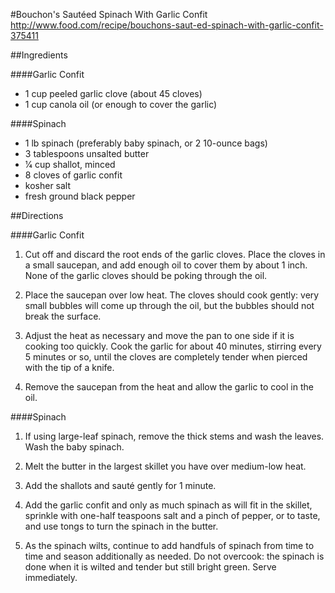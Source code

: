 #Bouchon's Sautéed Spinach With Garlic Confit
http://www.food.com/recipe/bouchons-saut-ed-spinach-with-garlic-confit-375411

##Ingredients

####Garlic Confit
- 1 cup peeled garlic clove (about 45 cloves)
- 1 cup canola oil (or enough to cover the garlic)

####Spinach
- 1 lb spinach (preferably baby spinach, or 2 10-ounce bags)
- 3 tablespoons unsalted butter
- 1⁄4 cup shallot, minced
- 8 cloves of garlic confit
- kosher salt
- fresh ground black pepper

##Directions

####Garlic Confit

1. Cut off and discard the root ends of the garlic cloves. Place the cloves in a small saucepan, and add enough oil to cover them by about 1 inch. None of the garlic cloves should be poking through the oil.

2. Place the saucepan over low heat. The cloves should cook gently: very small bubbles will come up through the oil, but the bubbles should not break the surface.

3. Adjust the heat as necessary and move the pan to one side if it is cooking too quickly. Cook the garlic for about 40 minutes, stirring every 5 minutes or so, until the cloves are completely tender when pierced with the tip of a knife.

4. Remove the saucepan from the heat and allow the garlic to cool in the oil.

####Spinach

1. If using large-leaf spinach, remove the thick stems and wash the leaves. Wash the baby spinach.

2. Melt the butter in the largest skillet you have over medium-low heat.

3. Add the shallots and sauté gently for 1 minute.

4. Add the garlic confit and only as much spinach as will fit in the skillet, sprinkle with one-half teaspoons salt and a pinch of pepper, or to taste, and use tongs to turn the spinach in the butter.

5. As the spinach wilts, continue to add handfuls of spinach from time to time and season additionally as needed. Do not overcook: the spinach is done when it is wilted and tender but still bright green. Serve immediately.
